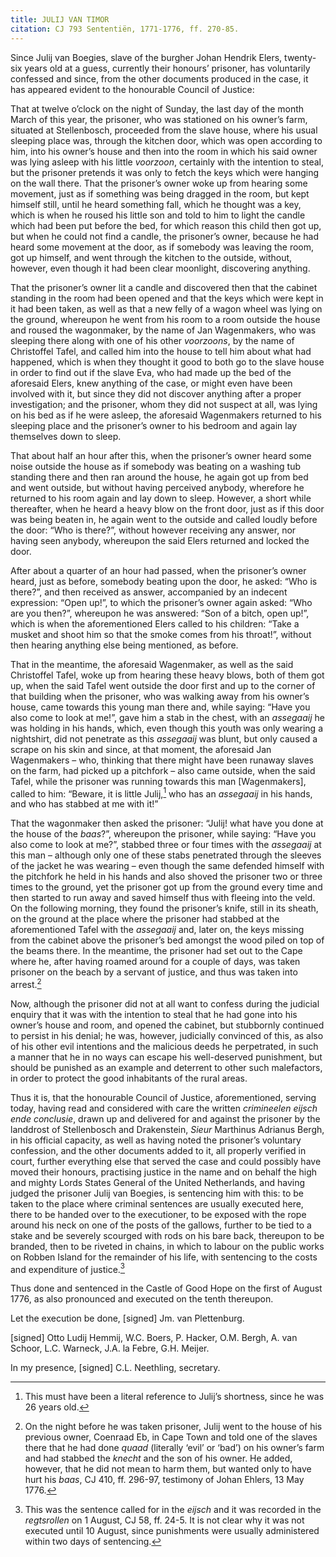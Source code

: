 ```yaml
---
title: JULIJ VAN TIMOR
citation: CJ 793 Sententiën, 1771-1776, ff. 270-85.
---
```


Since Julij van Boegies, slave of the burgher Johan Hendrik Elers, twenty-six years old at a guess, currently their honours’ prisoner, has voluntarily confessed and since, from the other documents produced in the case, it has appeared evident to the honourable Council of Justice:

That at twelve o’clock on the night of Sunday, the last day of the month March of this year, the prisoner, who was stationed on his owner’s farm, situated at Stellenbosch, proceeded from the slave house, where his usual sleeping place was, through the kitchen door, which was open according to him, into his owner’s house and then into the room in which his said owner was lying asleep with his little *voorzoon*, certainly with the intention to steal, but the prisoner pretends it was only to fetch the keys which were hanging on the wall there. That the prisoner’s owner woke up from hearing some movement, just as if something was being dragged in the room, but kept himself still, until he heard something fall, which he thought was a key, which is when he roused his little son and told to him to light the candle which had been put before the bed, for which reason this child then got up, but when he could not find a candle, the prisoner’s owner, because he had heard some movement at the door, as if somebody was leaving the room, got up himself, and went through the kitchen to the outside, without, however, even though it had been clear moonlight, discovering anything.

That the prisoner’s owner lit a candle and discovered then that the cabinet standing in the room had been opened and that the keys which were kept in it had been taken, as well as that a new felly of a wagon wheel was lying on the ground, whereupon he went from his room to a room outside the house and roused the wagonmaker, by the name of Jan Wagenmakers, who was sleeping there along with one of his other *voorzoons*, by the name of Christoffel Tafel, and called him into the house to tell him about what had happened, which is when they thought it good to both go to the slave house in order to find out if the slave Eva, who had made up the bed of the aforesaid Elers, knew anything of the case, or might even have been involved with it, but since they did not discover anything after a proper investigation; and the prisoner, whom they did not suspect at all, was lying on his bed as if he were asleep, the aforesaid Wagenmakers returned to his sleeping place and the prisoner’s owner to his bedroom and again lay themselves down to sleep.

That about half an hour after this, when the prisoner’s owner heard some noise outside the house as if somebody was beating on a washing tub standing there and then ran around the house, he again got up from bed and went outside, but without having perceived anybody, wherefore he returned to his room again and lay down to sleep. However, a short while thereafter, when he heard a heavy blow on the front door, just as if this door was being beaten in, he again went to the outside and called loudly before the door: “Who is there?”, without however receiving any answer, nor having seen anybody, whereupon the said Elers returned and locked the door.

After about a quarter of an hour had passed, when the prisoner’s owner heard, just as before, somebody beating upon the door, he asked: “Who is there?”, and then received as answer, accompanied by an indecent expression: “Open up!”, to which the prisoner’s owner again asked: “Who are you then?”, whereupon he was answered: “Son of a bitch, open up!”, which is when the aforementioned Elers called to his children: “Take a musket and shoot him so that the smoke comes from his throat!”, without then hearing anything else being mentioned, as before.

That in the meantime, the aforesaid Wagenmaker, as well as the said Christoffel Tafel, woke up from hearing these heavy blows, both of them got up, when the said Tafel went outside the door first and up to the corner of that building when the prisoner, who was walking away from his owner’s house, came towards this young man there and, while saying: “Have you also come to look at me!”, gave him a stab in the chest, with an *assegaaij* he was holding in his hands, which, even though this youth was only wearing a nightshirt, did not penetrate as this *assegaaij* was blunt, but only caused a scrape on his skin and since, at that moment, the aforesaid Jan Wagenmakers – who, thinking that there might have been runaway slaves on the farm, had picked up a pitchfork – also came outside, when the said Tafel, while the prisoner was running towards this man \[Wagenmakers\], called to him: “Beware, it is little Julij,[^1] who has an *assegaaij* in his hands, and who has stabbed at me with it!”

That the wagonmaker then asked the prisoner: “Julij! what have you done at the house of the *baas*?”, whereupon the prisoner, while saying: “Have you also come to look at me?”, stabbed three or four times with the *assegaaij* at this man – although only one of these stabs penetrated through the sleeves of the jacket he was wearing – even though the same defended himself with the pitchfork he held in his hands and also shoved the prisoner two or three times to the ground, yet the prisoner got up from the ground every time and then started to run away and saved himself thus with fleeing into the veld. On the following morning, they found the prisoner’s knife, still in its sheath, on the ground at the place where the prisoner had stabbed at the aforementioned Tafel with the *assegaaij* and, later on, the keys missing from the cabinet above the prisoner’s bed amongst the wood piled on top of the beams there. In the meantime, the prisoner had set out to the Cape where he, after having roamed around for a couple of days, was taken prisoner on the beach by a servant of justice, and thus was taken into arrest.[^2]

Now, although the prisoner did not at all want to confess during the judicial enquiry that it was with the intention to steal that he had gone into his owner’s house and room, and opened the cabinet, but stubbornly continued to persist in his denial; he was, however, judicially convinced of this, as also of his other evil intentions and the malicious deeds he perpetrated, in such a manner that he in no ways can escape his well-deserved punishment, but should be punished as an example and deterrent to other such malefactors, in order to protect the good inhabitants of the rural areas.

Thus it is, that the honourable Council of Justice, aforementioned, serving today, having read and considered with care the written *crimineelen eijsch ende conclusie*, drawn up and delivered for and against the prisoner by the landdrost of Stellenbosch and Drakenstein, *Sieur* Marthinus Adrianus Bergh, in his official capacity, as well as having noted the prisoner’s voluntary confession, and the other documents added to it, all properly verified in court, further everything else that served the case and could possibly have moved their honours, practising justice in the name and on behalf the high and mighty Lords States General of the United Netherlands, and having judged the prisoner Julij van Boegies, is sentencing him with this: to be taken to the place where criminal sentences are usually executed here, there to be handed over to the executioner, to be exposed with the rope around his neck on one of the posts of the gallows, further to be tied to a stake and be severely scourged with rods on his bare back, thereupon to be branded, then to be riveted in chains, in which to labour on the public works on Robben Island for the remainder of his life, with sentencing to the costs and expenditure of justice.[^3]

Thus done and sentenced in the Castle of Good Hope on the first of August 1776, as also pronounced and executed on the tenth thereupon.

Let the execution be done, \[signed\] Jm. van Plettenburg.

\[signed\] Otto Ludij Hemmij, W.C. Boers, P. Hacker, O.M. Bergh, A. van Schoor, L.C. Warneck, J.A. la Febre, G.H. Meijer.

In my presence, \[signed\] C.L. Neethling, secretary.

[^1]: This must have been a literal reference to Julij’s shortness, since he was 26 years old.

[^2]: On the night before he was taken prisoner, Julij went to the house of his previous owner, Coenraad Eb, in Cape Town and told one of the slaves there that he had done *quaad* (literally ‘evil’ or ‘bad’) on his owner’s farm and had stabbed the *knecht* and the son of his owner. He added, however, that he did not mean to harm them, but wanted only to have hurt his *baas*, CJ 410, ff. 296-97, testimony of Johan Ehlers, 13 May 1776.

[^3]: This was the sentence called for in the *eijsch* and it was recorded in the *regtsrollen* on 1 August, CJ 58, ff. 24-5. It is not clear why it was not executed until 10 August, since punishments were usually administered within two days of sentencing.
